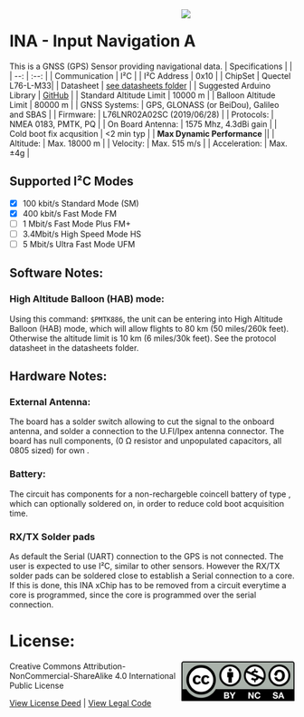 <img src="assets/NA.svg" width=200 align="right">

# INA - Input Navigation A
This is a GNSS (GPS) Sensor providing navigational data.
| Specifications | |
| --: | :--: |
| Communication | I²C |
| I²C Address | 0x10 |
| ChipSet | Quectel L76-L-M33|
| Datasheet | [see datasheets folder](datasheets) |
| Suggested Arduino Library | [GitHub](https://github.com/adafruit/Adafruit_GPS) |
| Standard Altitude Limit | 10000 m |
| Balloon Altitude Limit | 80000 m |
| GNSS Systems: | GPS, GLONASS (or BeiDou), Galileo and SBAS |
| Firmware: | L76LNR02A02SC (2019/06/28) |
| Protocols: | NMEA 0183, PMTK, PQ |
| On Board Antenna: | 1575 Mhz, 4.3dBi gain |
| Cold boot fix acqusition | <2 min typ |
| **Max Dynamic Performance** ||
| Altitude: | Max. 18000 m |
| Velocity: | Max. 515 m/s |
| Acceleration: | Max. <span>&#177;</span>4g |

## Supported I²C Modes
- [X] 100 kbit/s Standard Mode (SM) 
- [X] 400 kbit/s	Fast Mode	FM
- [ ] 1 Mbit/s	Fast Mode Plus	FM+
- [ ] 3.4Mbit/s	High Speed Mode	HS
- [ ] 5 Mbit/s	Ultra Fast Mode	UFM

## Software Notes:

### High Altitude Balloon (HAB) mode:
Using this command: ```$PMTK886```, the unit can be entering into High Altitude Balloon (HAB) mode, which will allow flights to 80 km (50 miles/260k feet). Otherwise the altitude limit is 10 km (6 miles/30k feet). See the protocol datasheet in the datasheets folder.

## Hardware Notes:

### External Antenna:
The board has a solder switch allowing to cut the signal to the onboard antenna, and solder a connection to the U.Fl/Ipex antenna connector. The board has null <TODO> components, (0 Ω resistor and unpopulated capacitors, all 0805 sized) for own <TODO>.

### Battery:
The circuit has components for a non-rechargeble coincell battery of type <TODO>, which can optionally soldered on, in order to reduce cold boot acquisition time.

### RX/TX Solder pads
As default the Serial (UART) connection to the GPS is not connected. The user is expected to use I²C, similar to other sensors. However the RX/TX solder pads can be soldered close to establish a Serial connection to a core. If this is done, this INA xChip has to be removed from a circuit everytime a core is programmed, since the core is programmed over the serial connection.

  
  
# License: 
<img src="assets/CC-BY-NC-SA.svg" width=200 align="right">
Creative Commons Attribution-NonCommercial-ShareAlike 4.0 International Public License

[View License Deed](https://creativecommons.org/licenses/by-nc-sa/4.0/) | [View Legal Code](https://creativecommons.org/licenses/by-nc-sa/4.0/legalcode)
